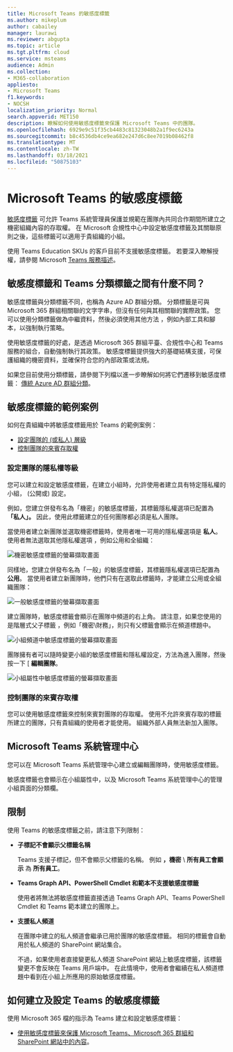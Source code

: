 ```yaml
---
title: Microsoft Teams 的敏感度標籤
ms.author: mikeplum
author: cabailey
manager: laurawi
ms.reviewer: abgupta
ms.topic: article
ms.tgt.pltfrm: cloud
ms.service: msteams
audience: Admin
ms.collection:
- M365-collaboration
appliesto:
- Microsoft Teams
f1.keywords:
- NOCSH
localization_priority: Normal
search.appverid: MET150
description: 瞭解如何使用敏感度標籤來保護 Microsoft Teams 中的團隊。
ms.openlocfilehash: 6929e9c51f35cb4483c81323048b2a1f9ec6243a
ms.sourcegitcommit: b8c4536db4ce9ea682e247d6c8ee7019b08462f8
ms.translationtype: MT
ms.contentlocale: zh-TW
ms.lasthandoff: 03/18/2021
ms.locfileid: "50875103"
---
```

# <a name="sensitivity-labels-for-microsoft-teams"></a>Microsoft Teams 的敏感度標籤

[敏感度標籤](https://docs.microsoft.com/microsoft-365/compliance/sensitivity-labels) 可允許 Teams 系統管理員保護並規範在團隊內共同合作期間所建立之機密組織內容的存取權。 在 Microsoft 合規性中心中設定敏感度標籤及其關聯原則[](https://docs.microsoft.com/microsoft-365/compliance/go-to-the-securitycompliance-center)之後，這些標籤可以適用于貴組織的小組。

使用 Teams Education SKUs 的客戶目前不支援敏感度標籤。 若要深入瞭解授權，請參閱 Microsoft [Teams 服務描述](https://docs.microsoft.com/office365/servicedescriptions/teams-service-description)。

## <a name="whats-the-difference-between-sensitivity-labels-and-teams-classification-labels"></a>敏感度標籤和 Teams 分類標籤之間有什麼不同？

敏感度標籤與分類標籤不同，也稱為 Azure AD 群組分類。 分類標籤是可與 Microsoft 365 群組相關聯的文字字串，但沒有任何與其相關聯的實際政策。 您可以使用分類標籤做為中繼資料，然後必須使用其他方法 ，例如內部工具和腳本，以強制執行策略。

使用敏感度標籤的好處，是透過 Microsoft 365 群組平臺、合規性中心和 Teams 服務的組合，自動強制執行其政策。 敏感度標籤提供強大的基礎結構支援，可保護組織的機密資料，並確保符合您的內部政策或法規。

如果您目前使用分類標籤，請參閱下列檔以進一步瞭解如何將它們遷移到敏感度標籤： [傳統 Azure AD 群組分類](https://docs.microsoft.com/microsoft-365/compliance/sensitivity-labels-teams-groups-sites#classic-azure-ad-group-classification)。

## <a name="example-scenarios-for-sensitivity-labels"></a>敏感度標籤的範例案例

如何在貴組織中將敏感度標籤用於 Teams 的範例案例：

- [設定團隊的 (或私人) 層級](#set-the-privacy-level-for-teams)
- [控制團隊的來賓存取權](#control-guest-access-to-teams)

### <a name="set-the-privacy-level-for-teams"></a>設定團隊的隱私權等級

您可以建立和設定敏感度標籤，在建立小組時，允許使用者建立具有特定隱私權的小組， (公開或) 設定。

例如，您建立併發布名為「機密」的敏感度標籤，其標籤隱私權選項已配置為 **「私人」。** 因此，使用此標籤建立的任何團隊都必須是私人團隊。 

當使用者建立新團隊並選取機密標籤時，使用者唯一可用的隱私權選項是 **私人**。 使用者無法選取其他隱私權選項 ，例如公用和全組織：

![機密敏感度標籤的螢幕擷取畫面](media/sensitivity-labels-confidential-example.png)

同樣地，您建立併發布名為「一般」的敏感度標籤，其標籤隱私權選項已配置為 **公用**。 當使用者建立新團隊時，他們只有在選取此標籤時，才能建立公用或全組織團隊：

![一般敏感度標籤的螢幕擷取畫面](media/sensitivity-labels-general-example.png)

建立團隊時，敏感度標籤會顯示在團隊中頻道的右上角。 請注意，如果您使用的是階層式父子標籤 ，例如「機密\財務」，則只有父標籤會顯示在頻道標題中。


![小組頻道中敏感度標籤的螢幕擷取畫面](media/sensitivity-labels-channel.png)

團隊擁有者可以隨時變更小組的敏感度標籤和隱私權設定，方法為進入團隊，然後按一下 [ **編輯團隊**。

![小組屬性中敏感度標籤的螢幕擷取畫面](media/sensitivity-labels-edit-team.png)

### <a name="control-guest-access-to-teams"></a>控制團隊的來賓存取權

您可以使用敏感度標籤來控制來賓對團隊的存取權。 使用不允許來賓存取的標籤所建立的團隊，只有貴組織的使用者才能使用。 組織外部人員無法新加入團隊。

## <a name="microsoft-teams-admin-center"></a>Microsoft Teams 系統管理中心

您可以在 Microsoft Teams 系統管理中心建立或編輯團隊時，使用敏感度標籤。 

敏感度標籤也會顯示在小組屬性中，以及 Microsoft  Teams 系統管理中心的管理小組頁面的分類欄。

## <a name="limitations"></a>限制

使用 Teams 的敏感度標籤之前，請注意下列限制：

- **子標記不會顯示父標籤名稱**
    
    Teams 支援子標記，但不會顯示父標籤的名稱。 例如 **，機密** \\ **所有員工會顯示** 為 **所有員工**。

- **Teams Graph API、PowerShell Cmdlet 和範本不支援敏感度標籤**
    
    使用者將無法將敏感度標籤直接透過 Teams Graph API、Teams PowerShell Cmdlet 和 Teams 範本建立的團隊上。

- **支援私人頻道**
    
    在團隊中建立的私人頻道會繼承已用於團隊的敏感度標籤。 相同的標籤會自動用於私人頻道的 SharePoint 網站集合。
    
    不過，如果使用者直接變更私人頻道 SharePoint 網站上敏感度標籤，該標籤變更不會反映在 Teams 用戶端中。 在此情境中，使用者會繼續在私人頻道標題中看到在小組上所應用的原始敏感度標籤。

## <a name="how-to-create-and-configure-sensitivity-labels-for-teams"></a>如何建立及設定 Teams 的敏感度標籤

使用 Microsoft 365 檔的指示為 Teams 建立和設定敏感度標籤： 

- [使用敏感度標籤來保護 Microsoft Teams、Microsoft 365 群組和 SharePoint 網站中的內容](https://docs.microsoft.com/microsoft-365/compliance/sensitivity-labels-teams-groups-sites)。
